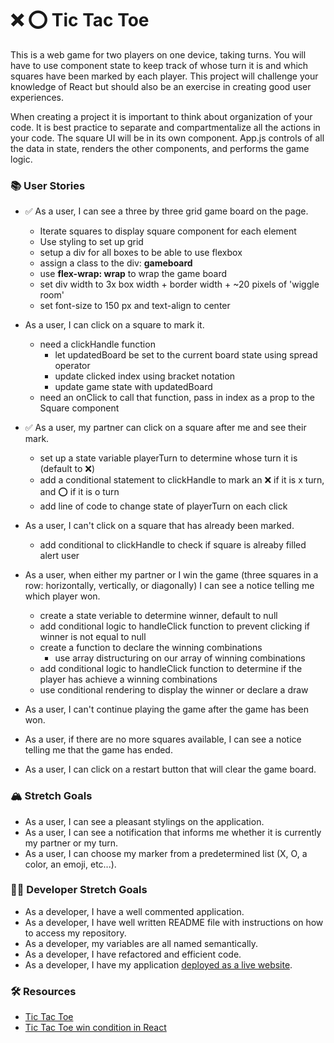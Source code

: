 # ❌ ⭕️ Tic Tac Toe

This is a web game for two players on one device, taking turns. You will have to use component state to keep track of whose turn it is and which squares have been marked by each player. This project will challenge your knowledge of React but should also be an exercise in creating good user experiences.

When creating a project it is important to think about organization of your code. It is best practice to separate and compartmentalize all the actions in your code. The square UI will be in its own component. App.js controls of all the data in state, renders the other components, and performs the game logic.

### 📚 User Stories

- ✅ As a user, I can see a three by three grid game board on the page.

  - Iterate squares to display square component for each element
  - Use styling to set up grid
  - setup a div for all boxes to be able to use flexbox
  - assign a class to the div: **gameboard**
  - use **flex-wrap: wrap** to wrap the game board
  - set div width to 3x box width + border width + ~20 pixels of 'wiggle room'
  - set font-size to 150 px and text-align to center

- As a user, I can click on a square to mark it.

  - need a clickHandle function
    - let updatedBoard be set to the current board state using spread operator
    - update clicked index using bracket notation
    - update game state with updatedBoard
  - need an onClick to call that function, pass in index as a prop to the Square component

- ✅ As a user, my partner can click on a square after me and see their mark.

  - set up a state variable playerTurn to determine whose turn it is (default to ❌)
  - add a conditional statement to clickHandle to mark an ❌ if it is x turn, and ⭕️ if it is o turn
  - add line of code to change state of playerTurn on each click

- As a user, I can't click on a square that has already been marked.

    - add conditional to clickHandle to check if square is alreaby filled alert user

- As a user, when either my partner or I win the game (three squares in a row: horizontally, vertically, or diagonally) I can see a notice telling me which player won.
    - create a state veriable to determine winner, default to null
    - add conditional logic to handleClick function to prevent clicking if winner is not equal to null
    -  create a function to declare the winning combinations 
        - use array distructuring on our array of winning combinations
    - add conditional logic to handleClick function to determine if the player has achieve a winning combinations
    - use conditional rendering to display the winner or declare a draw



- As a user, I can't continue playing the game after the game has been won.
- As a user, if there are no more squares available, I can see a notice telling me that the game has ended.
- As a user, I can click on a restart button that will clear the game board.

### 🏔 Stretch Goals

- As a user, I can see a pleasant stylings on the application.
- As a user, I can see a notification that informs me whether it is currently my partner or my turn.
- As a user, I can choose my marker from a predetermined list (X, O, a color, an emoji, etc...).

### 👩‍💻 Developer Stretch Goals

- As a developer, I have a well commented application.
- As a developer, I have well written README file with instructions on how to access my repository.
- As a developer, my variables are all named semantically.
- As a developer, I have refactored and efficient code.
- As a developer, I have my application [deployed as a live website](https://render.com/docs/deploy-create-react-app).

### 🛠 Resources

- [Tic Tac Toe](https://en.wikipedia.org/wiki/Tic-tac-toe)
- [Tic Tac Toe win condition in React](https://forum.freecodecamp.org/t/need-help-understanding-react-tic-tac-toe-winner-function/137840)
